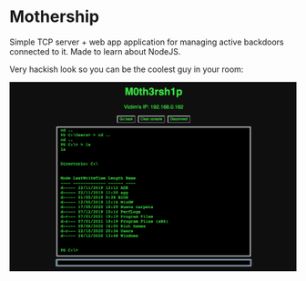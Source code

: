 # Mothership

Simple TCP server + web app application for managing active backdoors connected to it. Made to learn about NodeJS.

Very hackish look so you can be the coolest guy in your room:

![Commandline](https://raw.githubusercontent.com/hacefresko/Mothership/main/git%20resources/screenshot.png)
